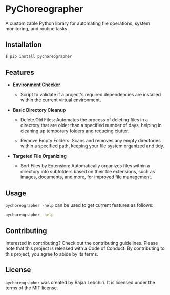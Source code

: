 # PyChoreographer

A customizable Python library for automating file operations, system monitoring, and routine tasks

## Installation

```bash
$ pip install pychoreographer
```
## Features

<!-- features-begin -->

* **Environment Checker**
    * Script to validate if a project's required dependencies are installed within the current virtual environment.
  
* **Basic Directory Cleanup**

    * Delete Old Files: Automates the process of deleting files in a directory that are older than a specified number of days, helping in cleaning up temporary folders and reducing clutter.
    
    * Remove Empty Folders: Scans and removes any empty directories within a specified path, keeping your file system organized and tidy.

*  **Targeted File Organizing**
  
    * Sort Files by Extension: Automatically organizes files within a directory into subfolders based on their file extensions, such as images, documents, and more, for improved file management.

<!-- features-end -->

## Usage

`pychoreographer -help` can be used to get current features
as follows:

```bash
pychoreographer -help
```

## Contributing

Interested in contributing? Check out the contributing guidelines. 
Please note that this project is released with a Code of Conduct. 
By contributing to this project, you agree to abide by its terms.

## License

`pychoreographer` was created by Rajaa Lebchiri. It is licensed under the terms
of the MIT license.

